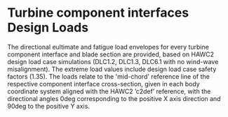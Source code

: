 # Turbine component interfaces Design Loads

The directional eultimate and fatigue load envelopes for every turbine component interface and blade section are provided, based on HAWC2 design load case simulations (DLC1.2, DLC1.3, DLC6.1 with no wind-wave misalignment). The extreme load values include design load case safety factors (1.35). The loads relate to the 'mid-chord' reference line of the respective component interface cross-section, given in each body coordinate system aligned with the HAWC2 ’c2def’ reference, with the directional angles 0deg corresponding to the positive X axis direction and 90deg to the positive Y axis.

